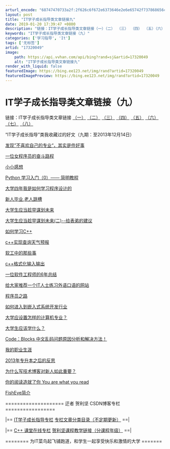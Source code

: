 ```yaml
---
arturl_encode: "68747470733a2f:2f626c6f672e6373646e2e6e65742f737868656c696a69616e:2f61727469636c652f64657461696c732f3137333230303439"
layout: post
title: "IT学子成长指导类文章链接九"
date: 2019-01-20 17:39:47 +0800
description: "链接：IT学子成长指导类文章链接（一）（二） （三） （四） （五）（六）（七）（八）“IT学子成长"
keywords: "IT学子成长指导类文章链接（九）"
categories: ['学习指导', 'It']
tags: ['无标签']
artid: "17320049"
image:
    path: https://api.vvhan.com/api/bing?rand=sj&artid=17320049
    alt: "IT学子成长指导类文章链接九"
render_with_liquid: false
featuredImage: https://bing.ee123.net/img/rand?artid=17320049
featuredImagePreview: https://bing.ee123.net/img/rand?artid=17320049
---
```


# IT学子成长指导类文章链接（九）

链接：IT学子成长指导类文章链接
[（一）](http://blog.csdn.net/sxhelijian/article/details/7834546)
[（二）](http://blog.csdn.net/sxhelijian/article/details/8087757)
[（三）](http://blog.csdn.net/sxhelijian/article/details/8282664)
[（四）](http://blog.csdn.net/sxhelijian/article/details/8496959)
[（五）](http://blog.csdn.net/sxhelijian/article/details/8644086)
[（六）](http://blog.csdn.net/sxhelijian/article/details/8832216)
[（七）](http://blog.csdn.net/sxhelijian/article/details/9036467)
[（八）](http://blog.csdn.net/sxhelijian/article/details/11853913)

“IT学子成长指导”类我收藏过的好文（九期：至2013年12月14日）

  
[发现”不喜欢自己的专业“，其实是件好事](http://blog.csdn.net/bitfan/article/details/17283027)
  
[一位女程序员的奋斗路程](http://blog.csdn.net/estelle_belle/article/details/16944597)
  
[小小感想](http://blog.csdn.net/u012370115/article/details/17201083)
  
[Python 学习入门（0）—— 简明教程](http://blog.csdn.net/ithomer/article/details/8907268)
  
[大学四年我是如何学习程序设计的](http://blog.csdn.net/fansunion/article/details/12690545)
  
[新人毕业,老人跳槽](http://blog.csdn.net/column/details/programmercareer.html)
  
[大学生应当趁早谋划未来](http://blog.csdn.net/fansunion/article/details/16828539)
  
[大学生应当趁早谋划未来(二)--给表弟的建议](http://blog.csdn.net/fansunion/article/details/17070151)
  
[如何学习C++](http://blog.csdn.net/yong2016/article/details/9321837)
  
[c++实现查询天气预报](http://blog.csdn.net/x_iya/article/details/16834343)
  
[软工中的那些事](http://blog.csdn.net/luckyzhoustar/article/details/15572761)
  
[c++格式化输入输出](http://blog.csdn.net/augusdi/article/details/8312516)
  
[一位软件工程师的6年总结](http://blog.csdn.net/augusdi/article/details/8589988)
  
[给大家推荐一个IT人士练习外语口语的网站](http://blog.csdn.net/cheny_com/article/details/8589096)
  
[程序员之路](http://blog.csdn.net/zouluyao0218/article/details/10179395)
  
[如何进入到嵌入式系统开发行业](http://blog.csdn.net/zhongrg/article/details/1787305)
  
[大学应设置怎样的计算机专业？](http://blog.csdn.net/fireball1975/article/details/12709903)
  
[大学生应该学什么？](http://blog.csdn.net/fireball1975/article/details/12709987)
  
[Code：Blocks 中文乱码问题原因分析和解决方法！](http://blog.csdn.net/softman11/article/details/6121538)
  
[我的职业生涯](http://blog.csdn.net/robinson1988/article/details/12747113)
  
[2013年专升本之后的反思](http://blog.csdn.net/yali1990515/article/details/12526121)
  
[为什么写技术博客对新人如此重要？](http://blog.csdn.net/oiio/article/details/6913156)
  
[你的阅读造就了你 You are what you read](http://blog.csdn.net/poem_qianmo/article/details/12624551)
  

[FishEye简介](http://blog.csdn.net/dandan8866/article/details/12202401)

  

==================== 迂者 贺利坚 CSDN博客专栏=================

|==
[IT学子成长指导专栏](http://blog.csdn.net/column/details/itstudy.html)
[专栏文章分类目录（不定期更新）](http://blog.csdn.net/sxhelijian/article/details/8135028)
==|

|==
[C++ 课堂在线专栏](http://blog.csdn.net/column/details/cpponline.html)
[贺利坚课程教学链接（分课程年级）](http://blog.csdn.net/sxhelijian/article/details/8001601)
==|

======== 为IT菜鸟起飞铺跑道，和学生一起享受快乐和激情的大学 =======